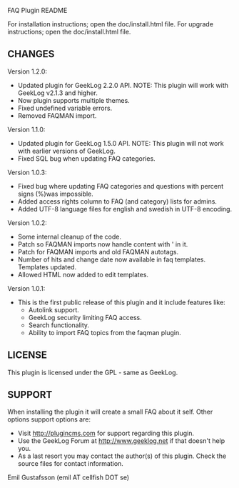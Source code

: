 FAQ Plugin README

For installation instructions; open the doc/install.html file.
For upgrade instructions; open the doc/install.html file.

CHANGES
-------

Version 1.2.0:
- Updated plugin for GeekLog 2.2.0 API. NOTE: This plugin will work with 
  GeekLog v2.1.3 and higher.
- Now plugin supports multiple themes.
- Fixed undefined variable errors.
- Removed FAQMAN import.

Version 1.1.0:
- Updated plugin for GeekLog 1.5.0 API. NOTE: This plugin will not work with 
  earlier versions of GeekLog.
- Fixed SQL bug when updating FAQ categories.

Version 1.0.3:
- Fixed bug where updating FAQ categories and questions with percent 
  signs (%)was impossible.
- Added access rights column to FAQ (and category) lists for admins.
- Added UTF-8 language files for english and swedish in UTF-8 encoding.

Version 1.0.2:
- Some internal cleanup of the code.
- Patch so FAQMAN imports now handle content with ' in it.
- Patch for FAQMAN imports and old FAQMAN autotags.
- Number of hits and change date now available in faq templates.
  Templates updated.
- Allowed HTML now added to edit templates.

Version 1.0.1:
- This is the first public release of this plugin and it include 
  features like:
  - Autolink support.
  - GeekLog security limiting FAQ access.
  - Search functionality.
  - Ability to import FAQ topics from the faqman plugin.

LICENSE
-------
This plugin is licensed under the GPL - same as GeekLog.

SUPPORT
-------
When installing the plugin it will create a small FAQ about it self.
Other options support options are:
- Visit http://plugincms.com for support regarding this plugin.
- Use the GeekLog Forum at http://www.geeklog.net if that doesn't help you.
- As a last resort you may contact the author(s) of this plugin. Check
  the source files for contact information.

Emil Gustafsson (emil AT cellfish DOT se)
